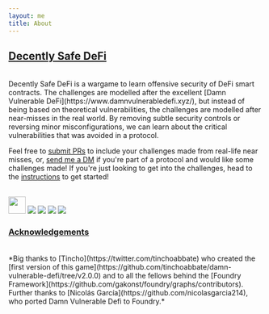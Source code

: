 ```yaml
---
layout: me
title: About
---
```

## <b><u>Decently Safe DeFi</u></b> 
<br>
Decently Safe DeFi is a wargame to learn offensive security of DeFi smart contracts. The challenges are modelled after the excellent [Damn Vulnerable DeFi](https://www.damnvulnerabledefi.xyz/), but instead of being based on theoretical vulnerabilities, the challenges are modelled after near-misses in the real world. By removing subtle security controls or reversing minor misconfigurations, we can learn about the critical vulnerabilities that was avoided in a protocol. 

Feel free to [submit PRs](https://github.com/AshiqAmien/decently-safe-defi) to include your challenges made from real-life near misses, or, [send me a DM](twitter.com/AshiqAmien) if you're part of a protocol and would like some challenges made! If you're just looking to get into the challenges, head to the [instructions](20230623/1_instructions) to get started!

<br>
<img src="../../assets/img/win95-icons/users_key-3.png" width="34" height="34">
<img src="../../assets/img/win95-icons/laptop_infrared_2-3.png">
<img src="../../assets/img/win95-icons/world-3.png">
<img src="../../assets/img/win95-icons/Thief-flip.png">
<img src="../../assets/img/win95-icons/msg_warning-0.png">


### <u>Acknowledgements</u>
<br>
*Big thanks to [Tincho](https://twitter.com/tinchoabbate) who created the [first version of this game](https://github.com/tinchoabbate/damn-vulnerable-defi/tree/v2.0.0) and to all the fellows behind the [Foundry Framework](https://github.com/gakonst/foundry/graphs/contributors). Further thanks to [Nicolás García](https://github.com/nicolasgarcia214), who ported Damn Vulnerable Defi to Foundry.*